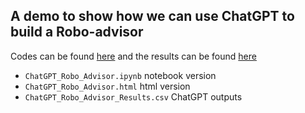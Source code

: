 ## A demo to show how we can use ChatGPT to build a Robo-advisor

Codes can be found [here](./ChatGPT_Robo_Advisor.ipynb) and the results can be found [here](./ChatGPT_Robo_Advisor_Results.csv)
- `ChatGPT_Robo_Advisor.ipynb` notebook version
- `ChatGPT_Robo_Advisor.html` html version
- `ChatGPT_Robo_Advisor_Results.csv` ChatGPT outputs 